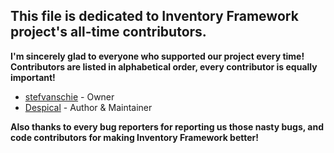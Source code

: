## This file is dedicated to **Inventory Framework** project's all-time contributors.

**I'm sincerely glad to everyone who supported our project every time!**
**Contributors are listed in alphabetical order, every contributor is equally important!**

* [stefvanschie](https://www.spigotmc.org/resources/authors/stef.18736/) - Owner
* [Despical](https://www.spigotmc.org/members/despical.615094/) - Author & Maintainer

**Also thanks to every bug reporters for reporting us those nasty bugs, and code contributors for making Inventory Framework better!**
